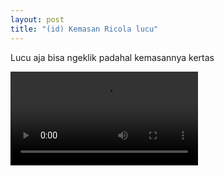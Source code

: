 ```yaml
---
layout: post
title: "(id) Kemasan Ricola lucu"
---
```


Lucu aja bisa ngeklik padahal kemasannya kertas

<video controls>
    <source src="{{ site.url }}{{ site.baseurl }}/assets/video/kemasan-ricola.webm" type="video/webm">
    Sorry, your browser doesn't support embedded videos.
</video>
